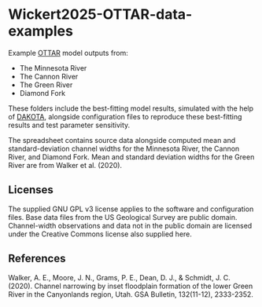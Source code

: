 # Wickert2025-OTTAR-data-examples

Example [OTTAR](https://github.com/MNiMORPH/OTTAR) model outputs from:
* The Minnesota River
* The Cannon River
* The Green River
* Diamond Fork

These folders include the best-fitting model results, simulated with the help of [DAKOTA](https://dakota.sandia.gov/), alongside configuration files to reproduce these best-fitting results and test parameter sensitivity.

The spreadsheet contains source data alongside computed mean and standard-deviation channel widths for the Minnesota River, the Cannon River, and Diamond Fork. Mean and standard deviation widths for the Green River are from Walker et al. (2020).

## Licenses

The supplied GNU GPL v3 license applies to the software and configuration files. Base data files from the US Geological Survey are public domain. Channel-width observations and data not in the public domain are licensed under the Creative Commons license also supplied here.

## References

Walker, A. E., Moore, J. N., Grams, P. E., Dean, D. J., & Schmidt, J. C. (2020). Channel narrowing by inset floodplain formation of the lower Green River in the Canyonlands region, Utah. GSA Bulletin, 132(11-12), 2333-2352.
